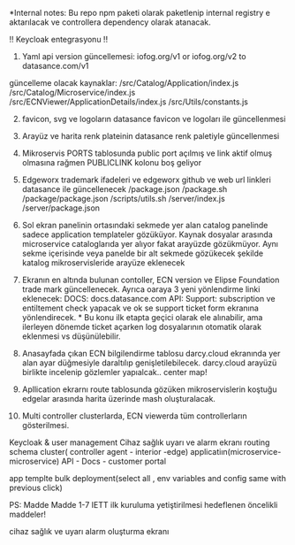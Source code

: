 *Internal notes: Bu repo npm paketi olarak paketlenip internal registry e aktarılacak ve controllera dependency olarak atanacak. 

!! Keycloak entegrasyonu !!

1. Yaml api version güncellemesi:
iofog.org/v1 or iofog.org/v2 to datasance.com/v1

güncelleme olacak kaynaklar:
/src/Catalog/Application/index.js
/src/Catalog/Microservice/index.js
/src/ECNViewer/ApplicationDetails/index.js
/src/Utils/constants.js

2. favicon, svg ve logoların datasance favicon ve logoları ile güncellenmesi

3. Arayüz ve harita renk plateinin datasance renk paletiyle güncellenmesi

4. Mikroservis PORTS tablosunda public port açılmış ve link aktif olmuş olmasına rağmen PUBLICLINK kolonu boş geliyor

5. Edgeworx trademark ifadeleri ve edgeworx github ve web url linkleri datasance ile güncellenecek
/package.json
/package.sh
/package/package.json
/scripts/utils.sh
/server/index.js
/server/package.json

6. Sol ekran panelinin ortasındaki sekmede yer alan catalog panelinde sadece application templateler gözüküyor. Kaynak dosyalar arasında microservice cataloglarıda yer alıyor fakat arayüzde gözükmüyor. Aynı sekme içerisinde veya panelde bir alt sekmede gözükecek şekilde katalog mikroservisleride arayüze eklenecek

7. Ekranın en altında bulunan contoller, ECN version ve Elipse Foundation trade mark güncellenecek. Ayrıca oaraya 3 yeni yönlendirme linki eklenecek:
    DOCS: docs.datasance.com
    API: 
    Support: subscription ve entiltement check yapacak ve ok se support ticket form ekranına yönlendirecek. * Bu konu ilk etapta geçici olarak ele alınabilir, ama ilerleyen dönemde ticket açarken log dosyalarının otomatik olarak eklenmesi vs düşünülebilir. 

8. Anasayfada çıkan ECN bilgilendirme tablosu darcy.cloud ekranında yer alan ayar düğmesiyle daraltılıp genişletilebilecek. darcy.cloud arayüzü birlikte incelenip gözlemler yapıalcak.. center map!

9. Apllication ekrarnı route tablosunda gözüken mikroservislerin koştuğu edgelar arasında harita üzerinde mash oluşturalacak.

10. Multi controller clusterlarda, ECN viewerda tüm controllerların gösterilmesi.


Keycloak & user management
Cihaz sağlık uyarı ve alarm ekranı
routing schema cluster( controller agent - interior -edge) applicatiın(microservice-microservice)
API - Docs - customer portal

app templte bulk deployment(select all , env variables and config same with previous click)

PS: Madde Madde 1-7 IETT ilk kuruluma yetiştirilmesi hedeflenen öncelikli maddeler!

cihaz sağlık ve uyarı alarm oluşturma ekranı

